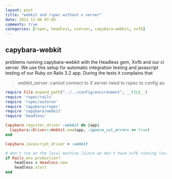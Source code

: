```yaml
---
layout: post
title: "webkit and rspec without x server"
date: 2011-11-06 07:05
comments: true
categories: [rspec, headless, xserver, capybara-webkit, xvfb]
---
```


## capybara-webkit

problems running capybara-webkit with the Headless gem, Xvfb and our ci server. We use this setup for automatic integration testing and javascript testing of our Ruby on Rails 3.2 app. During the tests it complains that

> webkit_server: cannot connect to X server
need to rspec to config as:

```ruby
require File.expand_path("../../config/environment", __FILE__)
require 'rspec/rails'
require 'rspec/autorun'
require 'capybara/rspec'
require 'capybara/webkit'
require 'headless'

Capybara.register_driver :webkit do |app|
  Capybara::Driver::Webkit.new(app, :ignore_ssl_errors => true)
end

Capybara.javascript_driver = :webkit

# don't run on the local machine (since we don't have xvfb running locally)
if Rails.env.production?
    headless = Headless.new
    headless.start
end
```
